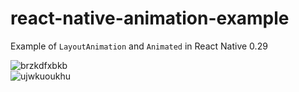 # react-native-animation-example

Example of `LayoutAnimation` and `Animated` in React Native 0.29

![brzkdfxbkb](https://cloud.githubusercontent.com/assets/10692276/16736090/1fd68e1a-47be-11e6-9be4-729a8f9e313d.gif)  
![ujwkuoukhu](https://cloud.githubusercontent.com/assets/10692276/16736116/3f416e64-47be-11e6-8c3d-2a6cba172761.gif)
